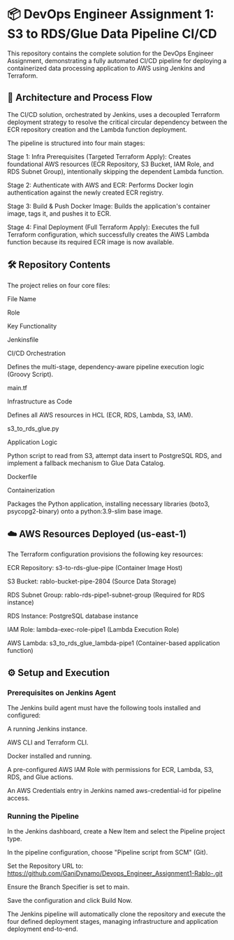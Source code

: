 <h1>📦 DevOps Engineer Assignment 1: S3 to RDS/Glue Data Pipeline CI/CD</h1>

This repository contains the complete solution for the DevOps Engineer Assignment, demonstrating a fully automated CI/CD pipeline for deploying a containerized data processing application to AWS using Jenkins and Terraform.

<h2>🚀 Architecture and Process Flow</h2>

The CI/CD solution, orchestrated by Jenkins, uses a decoupled Terraform deployment strategy to resolve the critical circular dependency between the ECR repository creation and the Lambda function deployment.

The pipeline is structured into four main stages:

Stage 1: Infra Prerequisites (Targeted Terraform Apply): Creates foundational AWS resources (ECR Repository, S3 Bucket, IAM Role, and RDS Subnet Group), intentionally skipping the dependent Lambda function.

Stage 2: Authenticate with AWS and ECR: Performs Docker login authentication against the newly created ECR registry.

Stage 3: Build & Push Docker Image: Builds the application's container image, tags it, and pushes it to ECR.

Stage 4: Final Deployment (Full Terraform Apply): Executes the full Terraform configuration, which successfully creates the AWS Lambda function because its required ECR image is now available.

<h2>🛠️ Repository Contents</h2>

The project relies on four core files:

File Name

Role

Key Functionality

Jenkinsfile

CI/CD Orchestration

Defines the multi-stage, dependency-aware pipeline execution logic (Groovy Script).

main.tf

Infrastructure as Code

Defines all AWS resources in HCL (ECR, RDS, Lambda, S3, IAM).

s3_to_rds_glue.py

Application Logic

Python script to read from S3, attempt data insert to PostgreSQL RDS, and implement a fallback mechanism to Glue Data Catalog.

Dockerfile

Containerization

Packages the Python application, installing necessary libraries (boto3, psycopg2-binary) onto a python:3.9-slim base image.

<h2>☁️ AWS Resources Deployed (us-east-1)</h2>

The Terraform configuration provisions the following key resources:

ECR Repository: s3-to-rds-glue-pipe (Container Image Host)

S3 Bucket: rablo-bucket-pipe-2804 (Source Data Storage)

RDS Subnet Group: rablo-rds-pipe1-subnet-group (Required for RDS instance)

RDS Instance: PostgreSQL database instance

IAM Role: lambda-exec-role-pipe1 (Lambda Execution Role)

AWS Lambda: s3_to_rds_glue_lambda-pipe1 (Container-based application function)

<h2>⚙️ Setup and Execution</h2>

<h3>Prerequisites on Jenkins Agent</h3>

The Jenkins build agent must have the following tools installed and configured:

A running Jenkins instance.

AWS CLI and Terraform CLI.

Docker installed and running.

A pre-configured AWS IAM Role with permissions for ECR, Lambda, S3, RDS, and Glue actions.

An AWS Credentials entry in Jenkins named aws-credential-id for pipeline access.

<h3>Running the Pipeline</h3>

In the Jenkins dashboard, create a New Item and select the Pipeline project type.

In the pipeline configuration, choose "Pipeline script from SCM" (Git).

Set the Repository URL to: https://github.com/GaniDynamo/Devops_Engineer_Assignment1-Rablo-.git

Ensure the Branch Specifier is set to main.

Save the configuration and click Build Now.

The Jenkins pipeline will automatically clone the repository and execute the four defined deployment stages, managing infrastructure and application deployment end-to-end.
